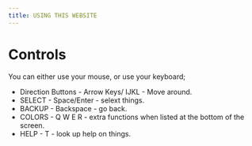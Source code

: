 ```yaml
---
title: USING THIS WEBSITE
---
```


# Controls
You can either use your mouse, or use your keyboard;
* Direction Buttons - Arrow Keys/ IJKL - Move around.
* SELECT - Space/Enter - selext things.
* BACKUP - Backspace - go back.
* COLORS - Q W E R - extra functions when listed at the bottom of the screen.
* HELP - T - look up help on things.
